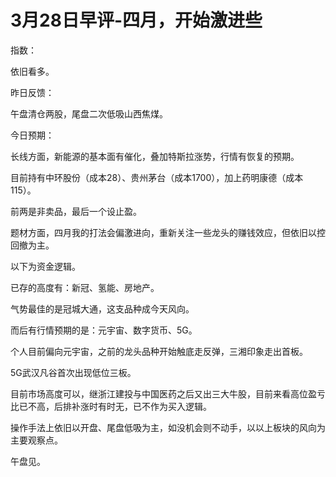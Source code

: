 # 3月28日早评-四月，开始激进些

指数：

依旧看多。

昨日反馈：

午盘清仓两股，尾盘二次低吸山西焦煤。

今日预期：

长线方面，新能源的基本面有催化，叠加特斯拉涨势，行情有恢复的预期。

目前持有中环股份（成本28）、贵州茅台（成本1700），加上药明康德（成本115）。

前两是非卖品，最后一个设止盈。

题材方面，四月我的打法会偏激进向，重新关注一些龙头的赚钱效应，但依旧以控回撤为主。

以下为资金逻辑。

已存的高度有：新冠、氢能、房地产。

气势最佳的是冠城大通，这支品种成今天风向。

而后有行情预期的是：元宇宙、数字货币、5G。

个人目前偏向元宇宙，之前的龙头品种开始触底走反弹，三湘印象走出首板。

5G武汉凡谷首次出现低位三板。

目前市场高度可以，继浙江建投与中国医药之后又出三大牛股，目前来看高位盈亏比已不高，后排补涨时有时无，已不作为买入逻辑。

操作手法上依旧以开盘、尾盘低吸为主，如没机会则不动手，以以上板块的风向为主要观察点。

午盘见。